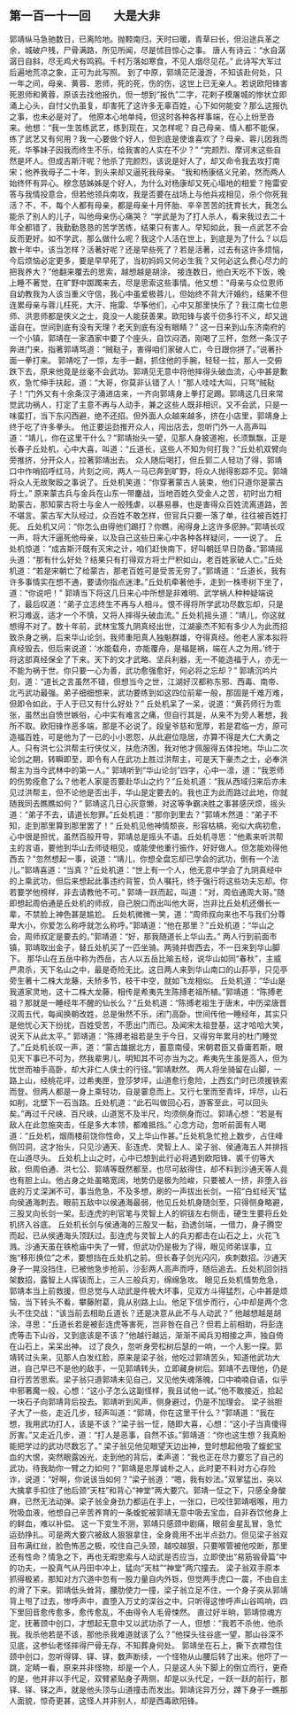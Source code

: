 ## 第一百一十一回　　大是大非

郭靖纵马急驰数日，已离险地。抛鞚南归，天时曰暖，青草曰长，但沿途兵革之余，城破户残，尸骨满路，所见所闻，尽是怵目惊心之事。
唐人有诗云：“水自潺潺日自斜，尽无鸡犬有鸣鸦。千村万落如寒食，不见人烟尽见花。”
此诗写大军过后遍地荒凉之象，正可为此写照。
到了中原，郭靖茫茫漫游，不知该赴何处，只一年之间，母亲、黄蓉、恩师，死的死，伤的伤，这世上已无亲人。若说欧阳锋害死恩师和黄蓉，原该去找他报仇，但一想到“报仇”二字，花剌子模屠城的惨状立即涌上心头，自忖父仇虽复，却害死了这许多无辜百姓，心下如何能安？那么这报仇之事，也未必是对了。
他原本心地单纯，但这时各种各样事端，在心上纷至沓来。他想：“我一生苦练武艺，练到现在，又怎样呢？自己母亲、情人都不能保，练了武艺又有何用？我一心要做个好人，但到底是使谁喜欢了？母亲、蓉儿因我而死，华筝妹子因我而终生不乐，给我害的人实在不少？”
“完颜烈、摩诃末这些自然是坏人。但成吉斯汗呢？他杀了完颜烈，该说是好人了，却又命令我去攻打南宋；他养我母子二十年，到头来却又逼死我母亲。
“我和杨康结义兄弟，然而两人始终怀有异心。穆念慈姊姊是个好人，为什么对杨康却又死心塌地的相爱？拖雷安答与我情投意合，但若他领兵南攻，我是否要在战场上与他兵戎相见，杀个你死我活？不，不，每个人都有母亲，都是母亲十月怀胎、辛辛苦苦的抚育长大，我怎么能杀了别人的儿子，叫他母亲伤心痛哭？
“学武是为了打人杀人，看来我过去二十年全都错了，我勤勤恳恳的苦学苦练，结果只有害人。早知如此，我一点武艺不会反而更好。如不学武，那么做什么呢？我这个人活在世上，到底是为了什么？以后数十年中，该当怎样？活著好呢？还是早些死了？若是活著，过去有这许多烦恼，今后烦恼必定更多，要是早早死了，当初妈妈又何必生我？又何必这么费心尽力的把我养大？”他翻来覆去的思索，越想越是胡涂。
接连数日，他白天吃不下饭，晚上睡不著觉，在旷野中踯躅来去，尽是思索这些事情。他又想：“母亲与众位恩师自幼教我为人该当重义守信，我心中虽爱极蓉儿，但始终不背大汗婚约，结果不但连累母亲与蓉儿枉死，大汗、拖雷、华筝他们，心中又那里快乐了？我江南七位恩师、洪恩师都是侠义之士，竟没一人能获善果。欧阳锋与裘千仞多行不义，却又逍遥自在。世间到底有没有天理？老天到底有没有眼睛？”
这一日来到山东济南府的一个小镇，郭靖在一家酒家中要了个座头，自饮闷洒，刚喝了三杯，忽然一条汉子奔进门来，指著郭靖骂道：“贼鞑子，害得咱们家破人亡，今日跟你拼了。”说著扑面一拳打来。
郭靖吃了一惊，左手一翻，抓住他的手腕，轻轻一拉，那人一交俯跌下去，原来他竟是丝毫不会武功。郭靖见无意中将他摔得头破血流，心中甚是歉疚，急忙伸手扶起，道：“大哥，你莫非认错了人！”那人哇哇大叫，只骂“贼鞑子！”门外又有十余条汉子涌进店来，一齐向郭靖身上拳打足踢。郭靖这几日来常觉武功祸人，打定了主意不再与人动手，兼之这些人既非相识，又不会武，只是一味蛮打，当下东闪西避，绝不还招。但外面人众越来越多，挤在小店里，郭靖身上终于吃了许多拳头。
他正要运劲推开众人，闯出店去，忽听门外一人高声叫道：“靖儿，你在这里干什么？”郭靖抬头一望，见那人身披道袍，长须飘飘，正是长春子丘处机，心中大喜，叫道：“丘道长，这些人不知为何打我？”丘处机双臂向旁推挤，分开众人，拉著郭靖出去。
众人随后喝打，但丘郭二人轻功了得，郭靖口中作哨招呼红马，片刻之间，两人一马已奔到旷野，将众人抛得影踪不见。郭靖将众人无故聚殴之事说了。丘处机笑道：“你穿著蒙古人装束，他们只道你是蒙古将士。”
原来蒙古兵与金兵在山东一带鏖战，当地百姓久受金人之苦，初时出力相助蒙古，那知蒙古将士与金人一般残虐，以暴易暴，也是害得众百姓流离道路，苦不堪言。蒙古军大队经过，众百姓不敢怎样，但官兵只要一落了单，往往被百姓打死。
丘处机又问：“你怎么由得他们踢打？你瞧，闹得身上这许多瘀肿。”郭靖长叹一声，将大汗逼死他母亲，以及自己这些日来心中各种各样疑问，一一说了。
丘处机惊道：“成吉斯汗既有灭宋之计，咱们赶快南下，好叫朝廷早日防备。”郭靖摇头道：“那有什么好处？结果只有打得双方将士尸积如山，老百姓家破人亡。”丘处机道：“若是宋朝亡了给蒙古，那老百姓可是受苦无穷了。”郭靖道：“丘道长，我有许多事情实在想不通，要请你指点迷津。”丘处机牵著他手，走到一株枣树下坐了，道：“你说吧！”
郭靖当下将这几日来心中所想是非难明、武学祸人种种疑端说了，最后叹道：“弟子立志终生不再与人相斗。恨不得将所学武功尽数忘却，只是积习难返，适才一个不慎，又将人摔得头破血流。”
丘处机摇头道：“靖儿，你这就想得不对了。数十年前，武林宝笈九阴真经出世，江湖豪杰不知有多少人为此而招致杀身之祸，后来华山论剑，我师重阳真人独魁群雄，夺得真经。他老人家本拟将真经毁去，但后来说道：‘水能载舟，亦能覆舟，是福是祸，端在人之为用。’终于将这部真经保全了下来。天下的文才武略、坚兵利器，无一不能造福于人，亦无一不能为祸于世。你只要一心为善，武功愈强愈好，何必将之忘却？”
郭靖沉吟片刻，道：“道长之言虽然不错，但想当今之世，江湖好汉都称东邪、西毒、南帝、北丐武功最强。弟子细细想来，武功要练到如这四位前辈一般，那固是千难万难，但即令如此，于人于已又有什么好处？”
丘处机呆了一呆，说道：“黄药师行为乖张，虽然出自愤世嫉俗，心中实有难言之痛，但自行其是，从来不为旁人著想，我所不取。欧阳锋作恶多端，那是不必说了。段皇爷慈和宽厚，若是君临一方，原可造福百姓，可是他为了一已的小小恩怨，从此避位隐居，亦算不得是大仁大勇之人。只有洪七公洪帮主行侠仗义，扶危济困，我对他才佩服得五体投地。华山二次论剑之期，转瞬即至，即令有人在武功上胜过洪帮主，可是天下豪杰之士，必奉洪帮主为当今武林中的第一人。”
郭靖听到“华山论剑”四字，心中一凛，道：“我恩师的伤势痊愈了么？他老人家是否要赴华山之约？”丘处机道：“我从西域归来后亦未见过洪帮主，但不论他是否出手，华山是定要去的。我也正为此而路过此地，你就随我同去瞧瞧如何？”
郭靖这几日心灰意懒，对这等争霸决胜之事甚感厌烦，摇头道：“弟子不去，请道长恕罪。”丘处机道：“那你到里去？”郭靖木然道：“弟子不知，走到那里算到那里罢了！”
丘处机见他神情颓丧，形容枯槁，宛似大病初愈，心中很是担忧，虽然百般开导，郭靖总是摇头不语。丘处机寻思：“他素来听洪帮主的言语，要他到华山去师徒相见，或能使他重行振作，好好做人。但怎能劝得他西去？”忽然想起一事，说道：“靖儿，你想全盘忘却已学会的武功，倒有一个法儿。”郭靖喜道：“当真？”丘处机道：“世上有一个人，他无意中学会了九阴真经中的上乘武功，但后来想起此事违约背誓，负人嘱托，终于强行将这些功夫忘却。你若要学他榜样，非去请教他不可。”
郭靖一跃而起，叫道：“对，周伯通周大哥。”随即想起周伯通是丘处机的师叔，自己脱口而出叫他大哥，岂非比丘处机还僭长一辈，不禁脸上神色甚是尴尬。
丘处机微微一笑，道：“周师叔向来也不与我们分尊卑大小，你爱怎么称呼就怎么称呼。”郭靖道：“他在那里？”丘处机道：“华山之会，周师叔定是要去的。”郭靖道：“好，那我随道长上华山去。”
两人行到前面市镇，郭靖取出金子，替丘处机买了一匹坐骑。两骑并辔西去，不一日来到华山脚下。
那华山在五岳中称为西岳，古人以五岳比喻五经，说华山如同“春秋”，主威严肃杀，天下名山之中，最是奇险无比。这日两人来到华山南口的山荪亭，只见亭旁生著十二株大龙藤，夭矫多节，枝干中空，就如飞龙相似。
丘处机道：“华山是我道家灵地，这十二株大龙藤，相传是希夷先生陈搏老祖所植。”郭靖道：“陈搏老祖？那就是一睡经年不醒的仙长么？”丘处机道：“陈搏老祖生于唐末，中历梁唐晋汉周五代，每闻换朝改姓，总是愀然不乐，闭门高卧。世间传他一睡经年，其实只是他忧心天下纷扰，百姓受苦，不愿出门而已。及闻宋太祖登基，这才哈哈大笑，说天下从此太平。”
郭靖道：“陈搏老祖若是生于今日，又得穷年累月的杜门睡觉了。”丘处机长叹一声，道：“蒙古雄据北方，蓄意南侵，宋朝君臣又昏庸若斯，眼见天下事已不可为，然我辈男儿，明知其不可亦当为之。希夷先生虽是高人，但为忧世而袖手高卧，却大非仁人侠士的行径。”郭靖默然。
两人将坐骑留在山脚，一路上山，经桃花坪，过希夷匣，登莎梦坪，山道愈行愈险，上西玄门时已须援铁索而登。但两人都是一身上乘轻功，自是霎息而上。又行七里而至青坪，坪尽，山石如削，北壁下一石当路。丘处机道：“此石叫做回心石，游客至此，可以回头矣。”再过千尺峡、百尺峡，山道宽不及半尺，均须侧身而过。郭靖心想：“若是有敌人在此忽施突击，任是多大本领，都难抵挡。”
心念方动，忽听前面有人喝道：“丘处机，烟雨楼前饶你性命，又上华山作甚。”丘处机急忙抢上数步，占住峰侧凹洞，这才抬头，只见沙通天、彭连虎、灵智上人、梁子翁、侯通海五人并排挡在山道尽头。
丘处机上山之时，心中已想到此行必将遇到欧阳锋、裘千仞等大敌，但周伯通、洪七公、郭靖等既然都至，也尽可敌得住，却不料到沙通天等人竟也有胆上山。他占身之处虽略宽阔，地势仍是极为险峻，只要被人一挤，非堕入谷底的万丈深渊不可，事当危急，不及多想，刷的一声拔出长剑，一招“白虹经天”猛向侯通海刺去。眼前五敌中以侯通海最弱，他见丘处机身随剑至，只得侧身略避，三股叉向长剑一架。彭连虎的判官笔与灵智上人的铜钹左右侧击，硬生生要将丘处机挤入谷底。
丘处机长剑与侯通海的三股叉一黏，劲透剑端，一借力，身子腾空而起，已从侯通海头顶跃过。彭连虎与灵智上人的兵刃都击在山石之上，火花飞溅。沙通天虽在铁枪庙中失了一臂，但武功仍是极为了得，眼见师弟误事，立施“移形换位”之术，要想挡在丘处机之前。但长春子剑光闪闪，疾刺数招。沙通天身子一晃没挡住，已被他急步抢前，沙彭两人高声而呼，随后追去。丘处机回剑挡架数招，露智上人挥钹而上，三人三般兵刃，绵绵急攻。
眼见丘处机情势危急，郭靖本当上前救援，但总觉与人动武是件极大坏事，见双方斗得猛烈，心中甚是烦恼，当下转头不看，攀藤附葛，竟从别路上山。他足下信步而行，心中却是两个念头不住交战：“该当前去相助丘道长？还是决意从此不与人动武？”
他越想越是胡涂，寻思：“丘道长若是被彭连虎等害死，岂非咎在自己？但若上前相助，将彭连虎等击下山谷，又到底该是不该？”他越行越远，渐渐不闻兵刃相接之声，独自倚在山石上，呆呆出神。
过了良久，忽听身旁松树后瑟的一响，一个人影一探。郭靖转过头来，见那人白发红脸，原来是梁子翁，他吃过郭靖苦头，知道他武功大进，自己早已不是他的敌手，一见郭靖转头，立即藏身树后。郭靖不去理他，仍是自行苦苦思索。梁子翁只道郭靖未见自己，又见他失魂落魄，口中喃喃自语，似乎中邪著魔一般，心想：“这小子怎么这副怪样，我且试他一试。”他不敢接近，拾起一块石子向郭靖背后投去。郭靖听到风声，侧身避过，仍是不加理会。
梁子翁胆子大了一些，走近几步，轻声叫道：“郭靖，你在这里干什么？”郭靖道：“我在想，我用武功打人，该是不该？”梁子翁一怔，随即大喜，心想：“这小子当真傻得厉害。”又走近几步，道：“打人是恶事，自然不该。”郭靖道：“你也这生想？我真盼能把学过的武功尽数忘了。”
梁子翁见他见眼望天边出神，登时想起他吸了蝮蛇宝血的大恨，突然眼露凶光，走到他的背后，柔声道：“我也正在尽力要忘了自己的武功，待我助你一臂之力如何？”郭靖是忠厚诚朴之人，此时更不料对方心存险诈，说道：“好啊，你说该当如何？”梁子翁道：“嗯，我有妙法。”双掌猛出，突以大擒拿手扣住了他后颈“天柱”和背心“神堂”两大要穴。郭靖一怔之下，只感全身酸麻，已然无法动弹。梁子翁全身劲力都运在手上，一张口，已咬住郭靖咽喉，用力吮吸血液，他想自己辛苦养育的一条蝮蛇被郭靖无意中吸去宝血，自非吞饮他身上的鲜血，难以补偿。
这一下变生不测，郭靖只感颈中剧痛，眼前金星乱冒，急忙运劲挣扎。可是两大要穴被敌人狠狠拿住，全身竟用不出半点劲力。但见梁子翁双目布满红丝，脸色怖恶之极，咬住自己头颈，越咬越狠，只要喉管被他咬断，那里还有性命？情急之下，再也无暇思索与人动武是否应当，立即使出“易筋锻骨篇”中的功夫，一股真气从丹田中冲上，猛向“天柱”“神堂”两穴撞去。
梁子翁双手原本抓得极紧，那知对方穴道中忽有一股力量自内外铄，但觉两手虎口一震，不由自主的滑了下来。郭靖低头耸背，腰肋使力一撞，梁子翁立足不住，一个身子突从郭靖背上甩了过去，惨呼声中，直堕入万丈的深谷之中。只听得这惨呼声山谷鸣响，四下里回音愈传愈多，愈传愈乱，不由得令人毛骨悚然。
直过好半晌，郭靖惊魂方定，抚著颈中创口，才想起无意中又以武功杀了一人，但想：“我若不杀他，他杀我。我杀他若是不该，那他杀我难道就该了么？”他探头往谷底一望，那山谷深不见底，这参仙老怪摔得尸骨无存，不知葬身何处。
郭靖坐在石上，撕下衣襟包住颈中创口，忽听得铎、铎、铎，数声断续，一个怪物从山腰后转了出来。他吓了一跳，定睛一看，原来并非怪物，却是一个人，只是这人头下脚上的倒立而行，更奇的是，他并非以手代足，双臂紧贴身子两侧，却是以头代足，一跃一跃的前行，那铎、铎、铎之声，就是他头顶与山道撞击而发出。郭靖诧异万分，蹲下身子一瞧那人面貌，惊奇更甚，这怪人并非别人，却是西毒欧阳锋。